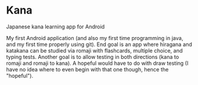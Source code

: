 # Kana
Japanese kana learning app for Android

My first Android application (and also my first time programming in java, and my first time properly using git). End goal is an app where hiragana and katakana can be studied via romaji with flashcards, multiple choice, and typing tests. Another goal is to allow testing in both directions (kana to romaji and romaji to kana). A hopeful would have to do with draw testing (I have no idea where to even begin with that one though, hence the "hopeful").
